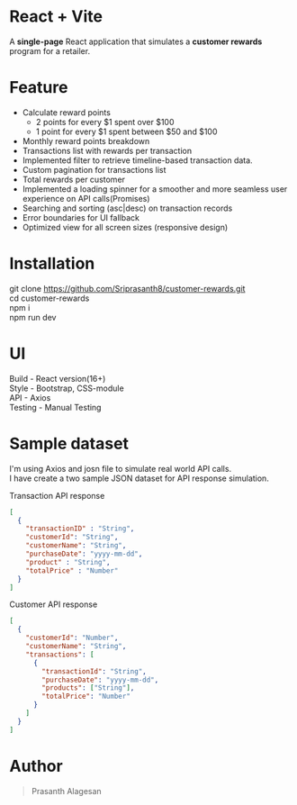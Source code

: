 # React + Vite
A **single-page** React application that simulates a **customer rewards** program for a retailer.

# Feature
- Calculate reward points<br/>
    - 2 points for every $1 spent over $100<br/>
    - 1 point for every $1 spent between $50 and $100<br/>
- Monthly reward points breakdown<br/>
- Transactions list with rewards per transaction<br/>
- Implemented filter to retrieve timeline-based transaction data.<br/>
- Custom pagination for transactions list<br/>
- Total rewards per customer<br/>
- Implemented a loading spinner for a smoother and more seamless user experience on API calls(Promises)<br/>
- Searching and sorting (asc|desc) on transaction records<br/>
- Error boundaries for UI fallback<br/>
- Optimized view for all screen sizes (responsive design)<br/>

# Installation
git clone https://github.com/Sriprasanth8/customer-rewards.git<br/>
cd customer-rewards<br/>
npm i<br/>
npm run dev<br/>

# UI
Build - React version(16+)<br/>
Style - Bootstrap, CSS-module<br/>
API - Axios<br/>
Testing - Manual Testing<br/>

# Sample dataset
I'm using Axios and josn file to simulate real world API calls.<br/>
I have create a two sample JSON dataset for API response simulation.<br/>

Transaction API response<br/>
```json
[
  {
    "transactionID" : "String",
    "customerId": "String",
    "customerName": "String",
    "purchaseDate": "yyyy-mm-dd",
    "product" : "String",
    "totalPrice" : "Number"
  }
]
```

Customer API response
```json
[
  {
    "customerId": "Number",
    "customerName": "String",
    "transactions": [
      {
        "transactionId": "String",
        "purchaseDate": "yyyy-mm-dd",
        "products": ["String"],
        "totalPrice": "Number"
      }
    ]
  }
]
```

# Author
> Prasanth Alagesan

